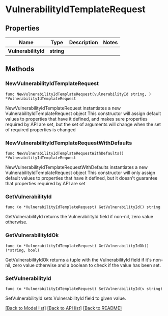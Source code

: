 # VulnerabilityIdTemplateRequest

## Properties

Name | Type | Description | Notes
------------ | ------------- | ------------- | -------------
**VulnerabilityId** | **string** |  | 

## Methods

### NewVulnerabilityIdTemplateRequest

`func NewVulnerabilityIdTemplateRequest(vulnerabilityId string, ) *VulnerabilityIdTemplateRequest`

NewVulnerabilityIdTemplateRequest instantiates a new VulnerabilityIdTemplateRequest object
This constructor will assign default values to properties that have it defined,
and makes sure properties required by API are set, but the set of arguments
will change when the set of required properties is changed

### NewVulnerabilityIdTemplateRequestWithDefaults

`func NewVulnerabilityIdTemplateRequestWithDefaults() *VulnerabilityIdTemplateRequest`

NewVulnerabilityIdTemplateRequestWithDefaults instantiates a new VulnerabilityIdTemplateRequest object
This constructor will only assign default values to properties that have it defined,
but it doesn't guarantee that properties required by API are set

### GetVulnerabilityId

`func (o *VulnerabilityIdTemplateRequest) GetVulnerabilityId() string`

GetVulnerabilityId returns the VulnerabilityId field if non-nil, zero value otherwise.

### GetVulnerabilityIdOk

`func (o *VulnerabilityIdTemplateRequest) GetVulnerabilityIdOk() (*string, bool)`

GetVulnerabilityIdOk returns a tuple with the VulnerabilityId field if it's non-nil, zero value otherwise
and a boolean to check if the value has been set.

### SetVulnerabilityId

`func (o *VulnerabilityIdTemplateRequest) SetVulnerabilityId(v string)`

SetVulnerabilityId sets VulnerabilityId field to given value.



[[Back to Model list]](../README.md#documentation-for-models) [[Back to API list]](../README.md#documentation-for-api-endpoints) [[Back to README]](../README.md)


